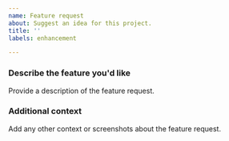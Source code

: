 ```yaml
---
name: Feature request
about: Suggest an idea for this project.
title: ''
labels: enhancement

---
```


### Describe the feature you'd like
Provide a description of the feature request.

### Additional context
Add any other context or screenshots about the feature request.
